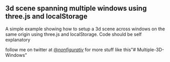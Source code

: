 ## 3d scene spanning multiple windows using three.js and localStorage

A simple example showing how to setup a 3d scene across windows on the same origin using three.js and localStorage. Code should be self explanatory

follow me on twitter at [@_nonfigurativ_](https://twitter.com/_nonfigurativ_) for more stuff like this"# Multiple-3D-Windows" 

